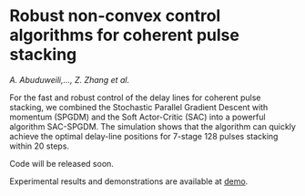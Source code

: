 # Robust non-convex control algorithms for coherent pulse stacking

*A. Abuduweili,..., Z. Zhang et al.*

For the fast and robust control of the delay lines for coherent pulse stacking, we combined the Stochastic Parallel Gradient Descent with momentum (SPGDM) and the Soft Actor-Critic (SAC) into a powerful algorithm SAC-SPGDM. The simulation shows that the algorithm can quickly achieve the optimal delay-line positions for 7-stage 128 pulses stacking within 20 steps.

Code will be released soon.

Experimental results and demonstrations are available at [demo](demo).
